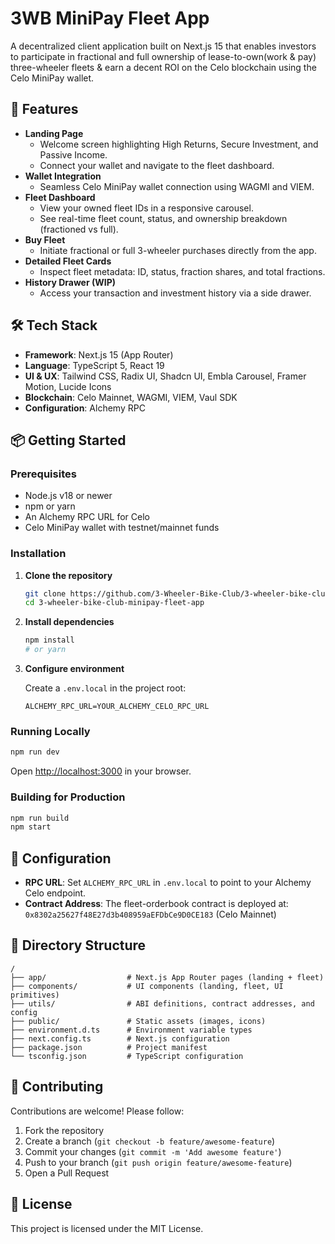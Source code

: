 # 3WB MiniPay Fleet App

A decentralized client application built on Next.js 15 that enables investors to participate in fractional and full ownership of lease-to-own(work & pay) three-wheeler fleets & earn a decent ROI on the Celo blockchain using the Celo MiniPay wallet.

## 🚀 Features

- **Landing Page**
  - Welcome screen highlighting High Returns, Secure Investment, and Passive Income.
  - Connect your wallet and navigate to the fleet dashboard.
- **Wallet Integration**
  - Seamless Celo MiniPay wallet connection using WAGMI and VIEM.
- **Fleet Dashboard**
  - View your owned fleet IDs in a responsive carousel.
  - See real-time fleet count, status, and ownership breakdown (fractioned vs full).
- **Buy Fleet**
  - Initiate fractional or full 3-wheeler purchases directly from the app.
- **Detailed Fleet Cards**
  - Inspect fleet metadata: ID, status, fraction shares, and total fractions.
- **History Drawer (WIP)**
  - Access your transaction and investment history via a side drawer.

## 🛠️ Tech Stack

- **Framework**: Next.js 15 (App Router)
- **Language**: TypeScript 5, React 19
- **UI & UX**: Tailwind CSS, Radix UI, Shadcn UI, Embla Carousel, Framer Motion, Lucide Icons
- **Blockchain**: Celo Mainnet, WAGMI, VIEM, Vaul SDK
- **Configuration**: Alchemy RPC

## 📦 Getting Started

### Prerequisites

- Node.js v18 or newer
- npm or yarn
- An Alchemy RPC URL for Celo
- Celo MiniPay wallet with testnet/mainnet funds

### Installation

1. **Clone the repository**

   ```bash
   git clone https://github.com/3-Wheeler-Bike-Club/3-wheeler-bike-club-minipay-fleet-app.git
   cd 3-wheeler-bike-club-minipay-fleet-app


2. **Install dependencies**

   ```bash
   npm install
   # or yarn
   ```

3. **Configure environment**

   Create a `.env.local` in the project root:

   ```env
   ALCHEMY_RPC_URL=YOUR_ALCHEMY_CELO_RPC_URL
   ```

### Running Locally

```bash
npm run dev
```

Open [http://localhost:3000](http://localhost:3000) in your browser.

### Building for Production

```bash
npm run build
npm start
```

## 🔧 Configuration

- **RPC URL**: Set `ALCHEMY_RPC_URL` in `.env.local` to point to your Alchemy Celo endpoint.
- **Contract Address**: The fleet-orderbook contract is deployed at: `0x8302a25627f48E27d3b408959aEFDbCe9D0CE183` (Celo Mainnet)

## 📁 Directory Structure

```
/
├── app/                  # Next.js App Router pages (landing + fleet)
├── components/           # UI components (landing, fleet, UI primitives)
├── utils/                # ABI definitions, contract addresses, and config
├── public/               # Static assets (images, icons)
├── environment.d.ts      # Environment variable types
├── next.config.ts        # Next.js configuration
├── package.json          # Project manifest
└── tsconfig.json         # TypeScript configuration
```

## 🤝 Contributing

Contributions are welcome! Please follow:

1. Fork the repository
2. Create a branch (`git checkout -b feature/awesome-feature`)
3. Commit your changes (`git commit -m 'Add awesome feature'`)
4. Push to your branch (`git push origin feature/awesome-feature`)
5. Open a Pull Request

## 📄 License

This project is licensed under the MIT License.

```
```
